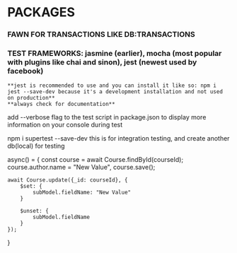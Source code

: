 # PACKAGES
### FAWN FOR TRANSACTIONS LIKE DB:TRANSACTIONS
### TEST FRAMEWORKS: jasmine (earlier), mocha (most popular with plugins like chai and sinon), jest (newest used by facebook)
    **jest is recommended to use and you can install it like so: npm i jest --save-dev because it's a development installation and not used on production**
    **always check for documentation**


add --verbose flag to the test script in package.json to display more information on your console during test

npm i supertest --save-dev
this is for integration testing, and create another db(local) for testing



async() = {
    const course = await Course.findById(courseId);
    course.author.name = "New Value",
    course.save();

    await Course.update({_id: courseId}, {
        $set: {
            subModel.fieldName: "New Value"
        }

        $unset: {
            subModel.fieldName
        }
    });
}
